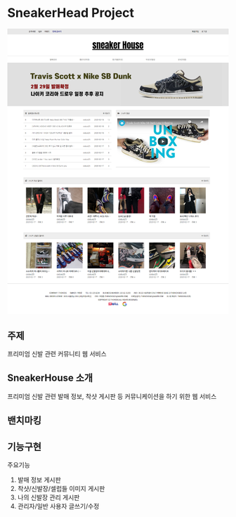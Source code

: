 # SneakerHead Project
<center> <img src="./Project/Screenshots/mainpage.png" width="800px"> </center>

## 주제
프리미엄 신발 관련 커뮤니티 웹 서비스

## SneakerHouse 소개
프리미엄 신발 관련 발매 정보, 착샷 게시판 등 커뮤니케이션을 하기 위한 웹 서비스


## 밴치마킹

## 기능구현


주요기능

1. 발매 정보 게시판
2. 착샷/신발장/셀럽들 이미지 게시판
3. 나의 신발장 관리 게시판
4. 관리자/일반 사용자 글쓰기/수정
  
